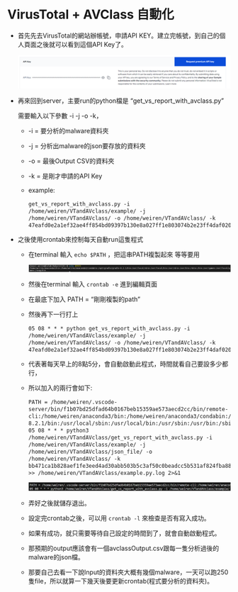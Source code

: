 #  VirusTotal + AVClass 自動化

- 首先先去VirusTotal的網站辦帳號，申請API KEY。建立完帳號，到自己的個人頁面之後就可以看到這個API Key了。
    
    ![Untitled](./image/APIKEY.png)
    
- 再來回到server，主要run的python檔是  “get_vs_report_with_avclass.py”
    
    需要輸入以下參數 -i -j -o -k，
    
    - -i = 要分析的malware資料夾
    - -j = 分析出malware的json要存放的資料夾
    - -o = 最後Output CSV的資料夾
    - -k = 是剛才申請的API Key
    - example:
        
        ```bash=
        get_vs_report_with_avclass.py -i /home/weiren/VTandAVclass/example/ -j /home/weiren/VTandAVclass/ -o /home/weiren/VTandAVclass/ -k 47eafd0e2a1ef32ae4ff854bd09397b130e8a027ff1e803074b2e23ff4daf020
        ```
        
- 之後使用crontab來控制每天自動run這隻程式
    - 在terminal 輸入 `echo $PATH` ，把這串PATH複製起來 等等要用
        
        ![Untitled](./image/PATH.png)
        
    - 然後在terminal 輸入 `crontab -e` 進到編輯頁面
    - 在最底下加入 PATH = “剛剛複製的path”
    - 然後再下一行打上
        
        ```bash=
        05 08 * * * python get_vs_report_with_avclass.py -i /home/weiren/VTandAVclass/example/ -j /home/weiren/VTandAVclass/ -o /home/weiren/VTandAVclass/ -k 47eafd0e2a1ef32ae4ff854bd09397b130e8a027ff1e803074b2e23ff4daf020
        ```
        
    - 代表著每天早上的8點5分，會自動啟動此程式，時間就看自己要設多少都行，
    - 所以加入的兩行會如下:

        ```bash=
        PATH = /home/weiren/.vscode-server/bin/f1b07bd25dfad64b0167beb15359ae573aecd2cc/bin/remote-cli:/home/weiren/anaconda3/bin:/home/weiren/anaconda3/condabin:/opt/gradle/gradle-8.2.1/bin:/usr/local/sbin:/usr/local/bin:/usr/sbin:/usr/bin:/sbin:/bin:/usr/games:/usr/local/games:/snap/bin
        05 08 * * * python3 /home/weiren/VTandAVclass/get_vs_report_with_avclass.py -i /home/weiren/VTandAVclass/example/ -j /home/weiren/VTandAVclass/json_file/ -o /home/weiren/VTandAVclass/ -k bb471ca1b828aef1fe3eed4ad30abb503b5c3af50c0beadcc5b531af824fba88 >> /home/weiren/VTandAVclass/example.py.log 2>&1
        ```

        ![Untitled](./image/crontab.png)
        
    - 弄好之後就儲存退出。
    - 設定完crontab之後，可以用 `crontab -l` 來檢查是否有寫入成功。
    - 如果有成功，就只需要等待自己設定的時間到了，就會自動啟動程式。
    - 那預期的output應該會有一個avclassOutput.csv跟每一隻分析過後的malware的json檔。
    - 那要自己去看一下說Input的資料夾大概有幾個malware，一天可以跑250隻file，所以就算一下幾天後要更新crontab(程式要分析的資料夾)。